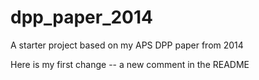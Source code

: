 dpp_paper_2014
==============

A starter project based on my APS DPP paper from 2014

Here is my first change -- a new comment in the README

